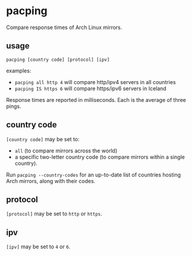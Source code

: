 # pacping
Compare response times of Arch Linux mirrors.

## usage

`pacping [country code] [protocol] [ipv]`

examples:
- `pacping all http 4` will compare http/ipv4 servers in all countries
- `pacping IS https 6` will compare https/ipv6 servers in Iceland

Response times are reported in milliseconds. Each is the average of three pings.

## country code

`[country code]` may be set to:
- `all` (to compare mirrors across the world)
- a specific two-letter country code (to compare mirrors within a single country).

Run `pacping --country-codes` for an up-to-date list of countries hosting Arch mirrors, along with their codes.

## protocol

`[protocol]` may be set to `http` or `https`.

## ipv

`[ipv]` may be set to `4` or `6`.
